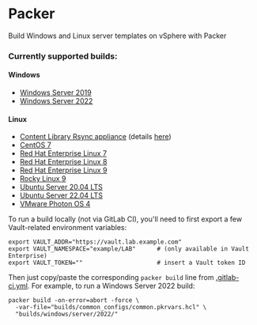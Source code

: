 # Packer

Build Windows and Linux server templates on vSphere with Packer

### Currently supported builds:
#### Windows
- [Windows Server 2019](builds/windows/server/2019)
- [Windows Server 2022](builds/windows/server/2022)
#### Linux
- [Content Library Rsync appliance](builds/linux/photon/clr/) (details [here](https://github.com/jbowdre/content-library-rsync))
- [CentOS 7](builds/linux/cent/7/)
- [Red Hat Enterprise Linux 7](builds/linux/rhel/7/)
- [Red Hat Enterprise Linux 8](builds/linux/rhel/8/)
- [Red Hat Enterprise Linux 9](builds/linux/rhel/9)
- [Rocky Linux 9](builds/linux/rocky/9/)
- [Ubuntu Server 20.04 LTS](builds/linux/ubuntu/20-04-lts/)
- [Ubuntu Server 22.04 LTS](builds/linux/ubuntu/22-04-lts/)
- [VMware Photon OS 4](builds/linux/photon/4/)

To run a build locally (not via GitLab CI), you'll need to first export a few Vault-related environment variables:
```shell
export VAULT_ADDR="https://vault.lab.example.com"
export VAULT_NAMESPACE="example/LAB"      # (only available in Vault Enterprise)
export VAULT_TOKEN=""                     # insert a Vault token ID
```

Then just copy/paste the corresponding `packer build` line from [.gitlab-ci.yml](.gitlab-ci.yml). For example, to run a Windows Server 2022 build:
```shell
packer build -on-error=abort -force \
  -var-file="builds/common_configs/common.pkrvars.hcl" \
  "builds/windows/server/2022/"
```
